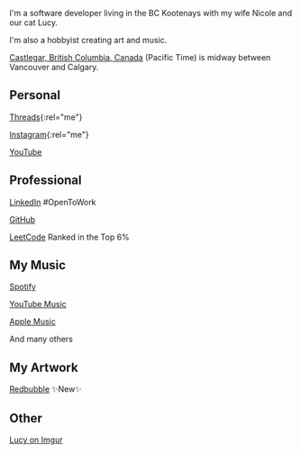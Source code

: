 <i class="ti ti-user"></i> I'm a software developer living in the BC Kootenays with my wife Nicole and our cat Lucy.

<i class="ti ti-user-plus"></i> I'm also a hobbyist creating art and music.

<i class="ti ti-map-pin"></i> [Castlegar, British Columbia, Canada](https://www.bing.com/maps?osid=053c1577-c000-49e1-a8eb-703fdfa0b5e6) (Pacific Time) is midway between Vancouver and Calgary.

## Personal

<i class="ti ti-brand-threads"></i> [Threads](https://www.threads.net/@kootenay_eric){:rel="me"}

<i class="ti ti-brand-instagram"></i> [Instagram](https://instagram.com/kootenay_eric){:rel="me"}

<i class="ti ti-brand-youtube"></i> [YouTube](https://www.youtube.com/@Kootenay_Eric)


## Professional

<i class="ti ti-brand-linkedin"></i> [LinkedIn](https://www.linkedin.com/in/ericjamessoltys/) #OpenToWork

<i class="ti ti-brand-github"></i> [GitHub](https://github.com/esoltys)

<i class="ti ti-brand-leetcode"></i> [LeetCode](https://leetcode.com/u/esoltys/) Ranked in the Top 6%


## My Music

<i class="ti ti-brand-spotify"></i> [Spotify](https://open.spotify.com/artist/0j1XlBsuJAWVkLvYdps4lX?si=17amKqiST96BA4Y8VxOMTA)

<i class="ti ti-brand-youtube"></i> [YouTube Music](https://music.youtube.com/channel/UCmT8GyxF0nCasITpfHcaPmA)

<i class="ti ti-brand-apple"></i> [Apple Music](https://music.apple.com/ca/artist/eric-soltys/1758635096)

And many others


## My Artwork

<i class="ti ti-palette"></i> [Redbubble](https://esoltys.redbubble.com) ✨New✨


## Other
<i class="ti ti-cat"></i> [Lucy on Imgur](https://imgur.com/user/tuxedolucy)
